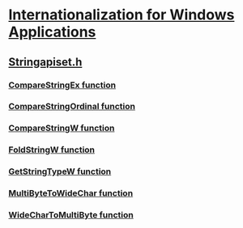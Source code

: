 # [Internationalization for Windows Applications](../_intl/index.md)
## [Stringapiset.h](index.md)
### [CompareStringEx function](../stringapiset/nf-stringapiset-comparestringex.md)
### [CompareStringOrdinal function](../stringapiset/nf-stringapiset-comparestringordinal.md)
### [CompareStringW function](../stringapiset/nf-stringapiset-comparestringw.md)
### [FoldStringW function](../stringapiset/nf-stringapiset-foldstringw.md)
### [GetStringTypeW function](../stringapiset/nf-stringapiset-getstringtypew.md)
### [MultiByteToWideChar function](../stringapiset/nf-stringapiset-multibytetowidechar.md)
### [WideCharToMultiByte function](../stringapiset/nf-stringapiset-widechartomultibyte.md)
